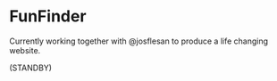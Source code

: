# FunFinder
Currently working together with @josflesan to produce a life changing website. 

(STANDBY)
